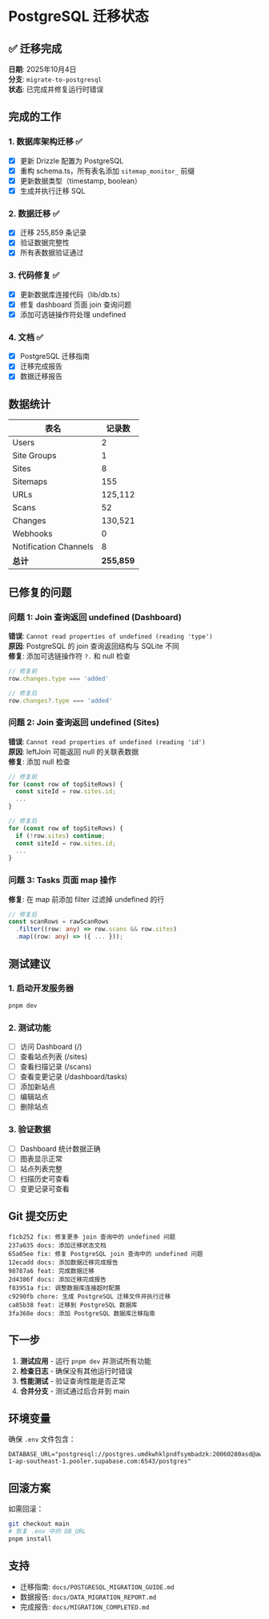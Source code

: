 # PostgreSQL 迁移状态

## ✅ 迁移完成

**日期**: 2025年10月4日  
**分支**: `migrate-to-postgresql`  
**状态**: 已完成并修复运行时错误

## 完成的工作

### 1. 数据库架构迁移 ✅
- [x] 更新 Drizzle 配置为 PostgreSQL
- [x] 重构 schema.ts，所有表名添加 `sitemap_monitor_` 前缀
- [x] 更新数据类型（timestamp, boolean）
- [x] 生成并执行迁移 SQL

### 2. 数据迁移 ✅
- [x] 迁移 255,859 条记录
- [x] 验证数据完整性
- [x] 所有表数据验证通过

### 3. 代码修复 ✅
- [x] 更新数据库连接代码（lib/db.ts）
- [x] 修复 dashboard 页面 join 查询问题
- [x] 添加可选链操作符处理 undefined

### 4. 文档 ✅
- [x] PostgreSQL 迁移指南
- [x] 迁移完成报告
- [x] 数据迁移报告

## 数据统计

| 表名 | 记录数 |
|------|--------|
| Users | 2 |
| Site Groups | 1 |
| Sites | 8 |
| Sitemaps | 155 |
| URLs | 125,112 |
| Scans | 52 |
| Changes | 130,521 |
| Webhooks | 0 |
| Notification Channels | 8 |
| **总计** | **255,859** |

## 已修复的问题

### 问题 1: Join 查询返回 undefined (Dashboard)
**错误**: `Cannot read properties of undefined (reading 'type')`  
**原因**: PostgreSQL 的 join 查询返回结构与 SQLite 不同  
**修复**: 添加可选链操作符 `?.` 和 null 检查

```typescript
// 修复前
row.changes.type === 'added'

// 修复后
row.changes?.type === 'added'
```

### 问题 2: Join 查询返回 undefined (Sites)
**错误**: `Cannot read properties of undefined (reading 'id')`  
**原因**: leftJoin 可能返回 null 的关联表数据  
**修复**: 添加 null 检查

```typescript
// 修复前
for (const row of topSiteRows) {
  const siteId = row.sites.id;
  ...
}

// 修复后
for (const row of topSiteRows) {
  if (!row.sites) continue;
  const siteId = row.sites.id;
  ...
}
```

### 问题 3: Tasks 页面 map 操作
**修复**: 在 map 前添加 filter 过滤掉 undefined 的行

```typescript
// 修复后
const scanRows = rawScanRows
  .filter((row: any) => row.scans && row.sites)
  .map((row: any) => ({ ... }));
```

## 测试建议

### 1. 启动开发服务器
```bash
pnpm dev
```

### 2. 测试功能
- [ ] 访问 Dashboard (/)
- [ ] 查看站点列表 (/sites)
- [ ] 查看扫描记录 (/scans)
- [ ] 查看变更记录 (/dashboard/tasks)
- [ ] 添加新站点
- [ ] 编辑站点
- [ ] 删除站点

### 3. 验证数据
- [ ] Dashboard 统计数据正确
- [ ] 图表显示正常
- [ ] 站点列表完整
- [ ] 扫描历史可查看
- [ ] 变更记录可查看

## Git 提交历史

```
f1cb252 fix: 修复更多 join 查询中的 undefined 问题
237a635 docs: 添加迁移状态文档
65a05ee fix: 修复 PostgreSQL join 查询中的 undefined 问题
12ecadd docs: 添加数据迁移完成报告
98787a6 feat: 完成数据迁移
2d4386f docs: 添加迁移完成报告
f83951a fix: 调整数据库连接超时配置
c9290fb chore: 生成 PostgreSQL 迁移文件并执行迁移
ca85b38 feat: 迁移到 PostgreSQL 数据库
3fa368e docs: 添加 PostgreSQL 数据库迁移指南
```

## 下一步

1. **测试应用** - 运行 `pnpm dev` 并测试所有功能
2. **检查日志** - 确保没有其他运行时错误
3. **性能测试** - 验证查询性能是否正常
4. **合并分支** - 测试通过后合并到 main

## 环境变量

确保 `.env` 文件包含：
```env
DATABASE_URL="postgresql://postgres.umdkwhklpndfsymbadzk:20060280asd@aws-1-ap-southeast-1.pooler.supabase.com:6543/postgres"
```

## 回滚方案

如需回滚：
```bash
git checkout main
# 恢复 .env 中的 DB_URL
pnpm install
```

## 支持

- 迁移指南: `docs/POSTGRESQL_MIGRATION_GUIDE.md`
- 数据报告: `docs/DATA_MIGRATION_REPORT.md`
- 完成报告: `docs/MIGRATION_COMPLETED.md`
